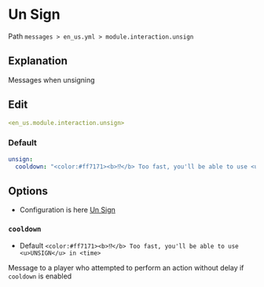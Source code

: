 # Un Sign
Path `messages > en_us.yml > module.interaction.unsign`

## Explanation
Messages when unsigning

## Edit
```yaml
<en_us.module.interaction.unsign>
```

### Default
```yaml
unsign:
  cooldown: "<color:#ff7171><b>⁉</b> Too fast, you'll be able to use <u>UNSIGN</u> in <time>"
```

## Options

- Configuration is here [Un Sign](/en/config/module/interaction/unsign/)

### `cooldown`
- Default `<color:#ff7171><b>⁉</b> Too fast, you'll be able to use <u>UNSIGN</u> in <time>`

Message to a player who attempted to perform an action without delay if `cooldown` is enabled